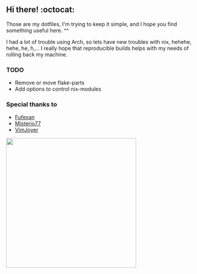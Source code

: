 ## Hi there! :octocat:

Those are my dotfiles, I'm trying to keep it simple, and I hope you find something useful here. ^^

I had a lot of trouble using Arch, so lets have new troubles with nix, hehehe, hehe, he, h,...
I really hope that reproducible builds helps with my needs of rolling back my machine.

### TODO
- Remove or move flake-parts
- Add options to control nix-modules

### Special thanks to
- [Fufexan](https://github.com/fufexan)
- [Misterio77](https://github.com/Misterio77/nix-starter-configs)
- [VimJoyer](https://github.com/vimjoyer) 

<img src="https://c.tenor.com/jr9t3yabkH8AAAAC/tenor.gif" alt="" align="center" width="350px">
